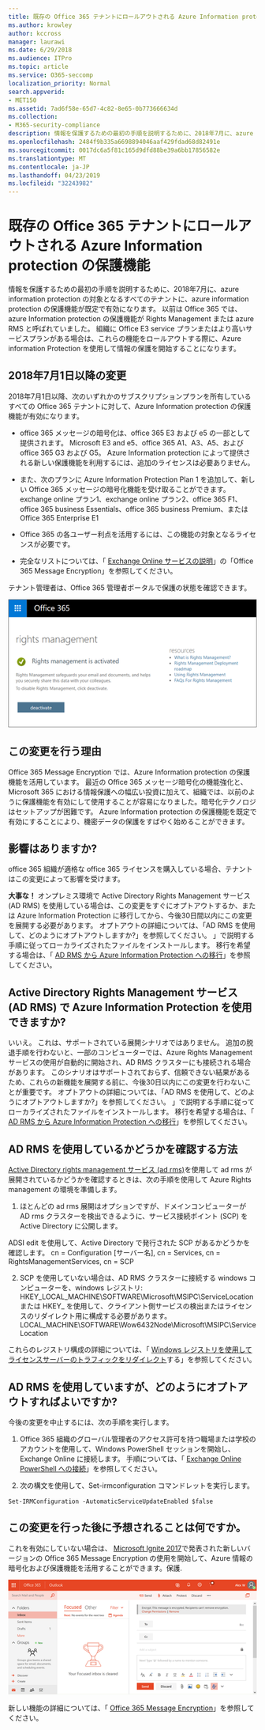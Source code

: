 ```yaml
---
title: 既存の Office 365 テナントにロールアウトされる Azure Information protection の保護機能
ms.author: krowley
author: kccross
manager: laurawi
ms.date: 6/29/2018
ms.audience: ITPro
ms.topic: article
ms.service: O365-seccomp
localization_priority: Normal
search.appverid:
- MET150
ms.assetid: 7ad6f58e-65d7-4c82-8e65-0b773666634d
ms.collection:
- M365-security-compliance
description: 情報を保護するための最初の手順を説明するために、2018年7月に、azure information protection の対象となるすべてのテナントに、azure information protection の保護機能が既定で有効になります。 以前は Office 365 では、azure Information protection の保護機能が Rights Management または azure RMS と呼ばれていました。 組織に Office E3 service プランまたはより高いサービスプランがある場合は、これらの機能をロールアウトする際に、Azure information Protection を使用して情報の保護を開始することになります。
ms.openlocfilehash: 2484f9b335a6698894046aaf429fdad68d82491e
ms.sourcegitcommit: 0017dc6a5f81c165d9dfd88be39a6bb17856582e
ms.translationtype: MT
ms.contentlocale: ja-JP
ms.lasthandoff: 04/23/2019
ms.locfileid: "32243982"
---
```

# <a name="protection-features-in-azure-information-protection-rolling-out-to-existing-office-365-tenants"></a>既存の Office 365 テナントにロールアウトされる Azure Information protection の保護機能

情報を保護するための最初の手順を説明するために、2018年7月に、azure information protection の対象となるすべてのテナントに、azure information protection の保護機能が既定で有効になります。 以前は Office 365 では、azure Information protection の保護機能が Rights Management または azure RMS と呼ばれていました。 組織に Office E3 service プランまたはより高いサービスプランがある場合は、これらの機能をロールアウトする際に、Azure information Protection を使用して情報の保護を開始することになります。
  
## <a name="changes-beginning-july-1-2018"></a>2018年7月1日以降の変更

2018年7月1日以降、次のいずれかのサブスクリプションプランを所有しているすべての Office 365 テナントに対して、Azure Information protection の保護機能が有効になります。
  
- office 365 メッセージの暗号化は、office 365 E3 および e5 の一部として提供されます。 Microsoft E3 and e5、office 365 A1、A3、A5、および office 365 G3 および G5。 Azure Information protection によって提供される新しい保護機能を利用するには、追加のライセンスは必要ありません。 
    
- また、次のプランに Azure Information Protection Plan 1 を追加して、新しい Office 365 メッセージの暗号化機能を受け取ることができます。 exchange online プラン1、exchange online プラン2、office 365 F1、office 365 business Essentials、office 365 business Premium、またはOffice 365 Enterprise E1
    
- Office 365 の各ユーザー利点を活用するには、この機能の対象となるライセンスが必要です。
    
- 完全なリストについては、「 [Exchange Online サービスの説明](https://technet.microsoft.com/library/exchange-online-service-description.aspx)」の「Office 365 Message Encryption」を参照してください。 
    
テナント管理者は、Office 365 管理者ポータルで保護の状態を確認できます。 
  
![Office 365 の権限管理がアクティブ化されたことを示すスクリーンショット。](media/303453c8-e4a5-4875-b49f-e80c3eb7b91e.png)
  
## <a name="why-are-we-making-this-change"></a>この変更を行う理由

Office 365 Message Encryption では、Azure Information protection の保護機能を活用しています。 最近の Office 365 メッセージ暗号化の機能強化と、Microsoft 365 における情報保護への幅広い投資に加えて、組織では、以前のように保護機能を有効にして使用することが容易になりました。暗号化テクノロジはセットアップが困難です。 Azure Information protection の保護機能を既定で有効にすることにより、機密データの保護をすばやく始めることができます。
  
## <a name="does-this-impact-me"></a>影響はありますか?

office 365 組織が適格な office 365 ライセンスを購入している場合、テナントはこの変更によって影響を受けます。
  
 **大事な！** オンプレミス環境で Active Directory Rights Management サービス (AD RMS) を使用している場合は、この変更をすぐにオプトアウトするか、または Azure Information Protection に移行してから、今後30日間以内にこの変更を展開する必要があります。 オプトアウトの詳細については、「AD RMS を使用して、どのようにオプトアウトしますか?」を参照してください。 」で説明する手順に従ってローカライズされたファイルをインストールします。 移行を希望する場合は、「 [AD RMS から Azure Information Protection への移行](https://docs.microsoft.com/azure/information-protection/plan-design/migrate-from-ad-rms-to-azure-rms)」を参照してください。
  
## <a name="can-i-use-azure-information-protection-with-active-directory-rights-management-services-ad-rms"></a>Active Directory Rights Management サービス (AD RMS) で Azure Information Protection を使用できますか?

いいえ。 これは、サポートされている展開シナリオではありません。 追加の脱退手順を行わないと、一部のコンピューターでは、Azure Rights Management サービスの使用が自動的に開始され、AD RMS クラスターにも接続される場合があります。 このシナリオはサポートされておらず、信頼できない結果があるため、これらの新機能を展開する前に、今後30日以内にこの変更を行わないことが重要です。 オプトアウトの詳細については、「AD RMS を使用して、どのようにオプトアウトしますか?」を参照してください。 」で説明する手順に従ってローカライズされたファイルをインストールします。 移行を希望する場合は、「 [AD RMS から Azure Information Protection への移行](https://docs.microsoft.com/azure/information-protection/plan-design/migrate-from-ad-rms-to-azure-rms)」を参照してください。
  
## <a name="how-do-i-know-if-im-using-ad-rms"></a>AD RMS を使用しているかどうかを確認する方法

[Active Directory rights management サービス (ad rms)](https://docs.microsoft.com/azure/information-protection/deploy-use/prepare-environment-adrms)を使用して ad rms が展開されているかどうかを確認するときは、次の手順を使用して Azure Rights management の環境を準備します。 
  
1. ほとんどの ad rms 展開はオプションですが、ドメインコンピューターが AD rms クラスターを検出できるように、サービス接続ポイント (SCP) を Active Directory に公開します。 
  
ADSI edit を使用して、Active Directory で発行された SCP があるかどうかを確認します。 cn = Configuration [サーバー名], cn = Services, cn = RightsManagementServices, cn = SCP
    
2. SCP を使用していない場合は、AD RMS クラスターに接続する windows コンピューターを、windows レジストリ: HKEY_LOCAL_MACHINE\SOFTWARE\Microsoft\MSIPC\ServiceLocation または HKEY_ を使用して、クライアント側サービスの検出またはライセンスのリダイレクト用に構成する必要があります。LOCAL_MACHINE\SOFTWARE\Wow6432Node\Microsoft\MSIPC\ServiceLocation 
  
これらのレジストリ構成の詳細については、「 [Windows レジストリを使用して](https://docs.microsoft.com/azure/information-protection/rms-client/client-deployment-notes#enabling-client-side-service-discovery-by-using-the-windows-registry)[ライセンスサーバーのトラフィックをリダイレクト](https://docs.microsoft.com/azure/information-protection/rms-client/client-deployment-notes#redirecting-licensing-server-traffic)する」を参照してください。
    
## <a name="i-use-ad-rms-how-do-i-opt-out"></a>AD RMS を使用していますが、どのようにオプトアウトすればよいですか?

今後の変更を中止するには、次の手順を実行します。
  
1. Office 365 組織のグローバル管理者のアクセス許可を持つ職場または学校のアカウントを使用して、Windows PowerShell セッションを開始し、Exchange Online に接続します。 手順については、「 [Exchange Online PowerShell への接続](https://docs.microsoft.com/powershell/exchange/exchange-online/connect-to-exchange-online-powershell/connect-to-exchange-online-powershell?view=exchange-ps)」を参照してください。
    
2. 次の構文を使用して、Set-irmconfiguration コマンドレットを実行します。
    
  ```
  Set-IRMConfiguration -AutomaticServiceUpdateEnabled $false 
  ```

## <a name="what-can-i-expect-after-this-change-has-been-made"></a>この変更を行った後に予想されることは何ですか。

これを有効にしていない場合は、 [Microsoft Ignite 2017](https://techcommunity.microsoft.com/t5/Security-Privacy-and-Compliance/Email-Encryption-and-Rights-Protection/ba-p/110801)で発表された新しいバージョンの Office 365 Message Encryption の使用を開始して、Azure 情報の暗号化および保護機能を活用することができます。保護. 
  
![web 上の Outlook で OME 保護されたメッセージを示すスクリーンショット。](media/599ca9e7-c05a-429e-ae8d-359f1291a3d8.png)
  
新しい機能の詳細については、「 [Office 365 Message Encryption](ome.md)」を参照してください。
  

